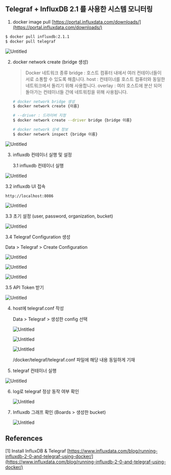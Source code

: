 ## Telegraf + InfluxDB 2.1 를 사용한 시스템 모니터링

1. docker image pull
[https://portal.influxdata.com/downloads/](https://portal.influxdata.com/downloads/)

```bash
$ docker pull influxdb:2.1.1
$ docker pull telegraf
```

![Untitled](https://s3.us-west-2.amazonaws.com/secure.notion-static.com/ee17b284-c5e5-4a48-a212-06e14e515eb3/Untitled.png?X-Amz-Algorithm=AWS4-HMAC-SHA256&X-Amz-Content-Sha256=UNSIGNED-PAYLOAD&X-Amz-Credential=AKIAT73L2G45EIPT3X45%2F20211228%2Fus-west-2%2Fs3%2Faws4_request&X-Amz-Date=20211228T061225Z&X-Amz-Expires=86400&X-Amz-Signature=8dc1a68b57e80d2717cf366a43728a472daaefaff4054fda2d561210d95d3c70&X-Amz-SignedHeaders=host&response-content-disposition=filename%20%3D%22Untitled.png%22&x-id=GetObject)

2. docker network create (bridge 생성)

    
    > Docker 네트워크 종류
    bridge : 호스트 컴퓨터 내에서 여러 컨테이너들이 서로 소통할 수 있도록 해줍니다.
    host : 컨테이너를 호스트 컴퓨터와 동일한 네트워크에서 돌리기 위해 사용합니다.
    overlay : 여러 호스트에 분산 되어 돌아가는 컨테이너들 간에 네트워킹을 위해 사용됩니다.
    > 
    
    ```bash
    # docker network bridge 생성
    $ docker network create {이름}
    
    # --driver : 드라이버 지정
    $ docker network create --driver bridge {bridge 이름}
    
    # docker network 상세 정보
    $ docker network inspect {bridge 이름}
    ```
    

![Untitled](https://s3.us-west-2.amazonaws.com/secure.notion-static.com/3165f4fb-7d1b-4c97-bdf1-0c9aecfdf533/Untitled.png?X-Amz-Algorithm=AWS4-HMAC-SHA256&X-Amz-Content-Sha256=UNSIGNED-PAYLOAD&X-Amz-Credential=AKIAT73L2G45EIPT3X45%2F20211228%2Fus-west-2%2Fs3%2Faws4_request&X-Amz-Date=20211228T061247Z&X-Amz-Expires=86400&X-Amz-Signature=3ec3ed75a6c49e6288bd4640873cff5c00b9b40fe92c2fee5aa38cec85bafc1b&X-Amz-SignedHeaders=host&response-content-disposition=filename%20%3D%22Untitled.png%22&x-id=GetObject)

3. influxdb 컨테이너 실행 및 설정
    
    3.1 influxdb 컨테이너 실행
    

  ![Untitled](https://s3.us-west-2.amazonaws.com/secure.notion-static.com/a4e99d89-5ae6-4a0f-a7a6-4aa2698a725a/Untitled.png?X-Amz-Algorithm=AWS4-HMAC-SHA256&X-Amz-Content-Sha256=UNSIGNED-PAYLOAD&X-Amz-Credential=AKIAT73L2G45EIPT3X45%2F20211228%2Fus-west-2%2Fs3%2Faws4_request&X-Amz-Date=20211228T061302Z&X-Amz-Expires=86400&X-Amz-Signature=6100dc5932c52c53560af3307df596d6aa3ff2edb2b485ee3aa05f6cbf663ea0&X-Amz-SignedHeaders=host&response-content-disposition=filename%20%3D%22Untitled.png%22&x-id=GetObject)

  3.2 influxdb UI 접속

  `http://localhost:8086`

  ![Untitled](https://s3.us-west-2.amazonaws.com/secure.notion-static.com/46914bf0-8dd1-4ba2-9755-45970a5e3b14/Untitled.png?X-Amz-Algorithm=AWS4-HMAC-SHA256&X-Amz-Content-Sha256=UNSIGNED-PAYLOAD&X-Amz-Credential=AKIAT73L2G45EIPT3X45%2F20211228%2Fus-west-2%2Fs3%2Faws4_request&X-Amz-Date=20211228T061311Z&X-Amz-Expires=86400&X-Amz-Signature=541e1da450deccf1ce38bb721d88c35017085aae0853057c7319aba7ffb26fe7&X-Amz-SignedHeaders=host&response-content-disposition=filename%20%3D%22Untitled.png%22&x-id=GetObject)

  
  3.3 초기 설정 (user, password, organization, bucket)

  ![Untitled](https://s3.us-west-2.amazonaws.com/secure.notion-static.com/ec8bae6c-16d4-49f9-9e33-469ea92bc7bf/Untitled.png?X-Amz-Algorithm=AWS4-HMAC-SHA256&X-Amz-Content-Sha256=UNSIGNED-PAYLOAD&X-Amz-Credential=AKIAT73L2G45EIPT3X45%2F20211228%2Fus-west-2%2Fs3%2Faws4_request&X-Amz-Date=20211228T061321Z&X-Amz-Expires=86400&X-Amz-Signature=04391515f99a10bf142c29fabd0a4b05647c78b8f6a59fd7ed94a97541b76196&X-Amz-SignedHeaders=host&response-content-disposition=filename%20%3D%22Untitled.png%22&x-id=GetObject)

  
  3.4 Telegraf Configuration 생성

  Data > Telegraf > Create Configuration

  ![Untitled](https://s3.us-west-2.amazonaws.com/secure.notion-static.com/69025e9c-d1bb-4ab7-9c54-81a901c2120d/Untitled.png?X-Amz-Algorithm=AWS4-HMAC-SHA256&X-Amz-Content-Sha256=UNSIGNED-PAYLOAD&X-Amz-Credential=AKIAT73L2G45EIPT3X45%2F20211228%2Fus-west-2%2Fs3%2Faws4_request&X-Amz-Date=20211228T061334Z&X-Amz-Expires=86400&X-Amz-Signature=a19d8c25efef0f8cf3e8e5ea22682d9cf84d15f2a986a7ca737daa9c0d6e609c&X-Amz-SignedHeaders=host&response-content-disposition=filename%20%3D%22Untitled.png%22&x-id=GetObject)
  
  ![Untitled](https://s3.us-west-2.amazonaws.com/secure.notion-static.com/2339b627-568f-4811-8332-fe22d1c0371d/Untitled.png?X-Amz-Algorithm=AWS4-HMAC-SHA256&X-Amz-Content-Sha256=UNSIGNED-PAYLOAD&X-Amz-Credential=AKIAT73L2G45EIPT3X45%2F20211228%2Fus-west-2%2Fs3%2Faws4_request&X-Amz-Date=20211228T061342Z&X-Amz-Expires=86400&X-Amz-Signature=a132669d4c7a11a8e4a0ed2029e0f5ac8d77ffe85b4ed58a7b9c457cce899741&X-Amz-SignedHeaders=host&response-content-disposition=filename%20%3D%22Untitled.png%22&x-id=GetObject)

  ![Untitled](https://s3.us-west-2.amazonaws.com/secure.notion-static.com/83b8d907-e08d-4c07-bacb-b987c0d4f45a/Untitled.png?X-Amz-Algorithm=AWS4-HMAC-SHA256&X-Amz-Content-Sha256=UNSIGNED-PAYLOAD&X-Amz-Credential=AKIAT73L2G45EIPT3X45%2F20211228%2Fus-west-2%2Fs3%2Faws4_request&X-Amz-Date=20211228T061353Z&X-Amz-Expires=86400&X-Amz-Signature=a8139ed8e5d6c800664633c2d75a70e305c25bcf94967d26011fec9412038e40&X-Amz-SignedHeaders=host&response-content-disposition=filename%20%3D%22Untitled.png%22&x-id=GetObject)

  
  3.5 API Token 받기

  ![Untitled](https://s3.us-west-2.amazonaws.com/secure.notion-static.com/2df6efb0-e293-4a0e-b501-74c569dc1622/Untitled.png?X-Amz-Algorithm=AWS4-HMAC-SHA256&X-Amz-Content-Sha256=UNSIGNED-PAYLOAD&X-Amz-Credential=AKIAT73L2G45EIPT3X45%2F20211228%2Fus-west-2%2Fs3%2Faws4_request&X-Amz-Date=20211228T061402Z&X-Amz-Expires=86400&X-Amz-Signature=0376daa21a999e80068af010f7c4ef6b40ee36bdfe21d2d6ac2a5e1415345d67&X-Amz-SignedHeaders=host&response-content-disposition=filename%20%3D%22Untitled.png%22&x-id=GetObject)


4. host에 telegraf.conf 작성
    
    Data > Telegraf > 생성한 config 선택
    
    ![Untitled](https://s3.us-west-2.amazonaws.com/secure.notion-static.com/4957edfd-0456-41cc-911e-178b2ad181a5/Untitled.png?X-Amz-Algorithm=AWS4-HMAC-SHA256&X-Amz-Content-Sha256=UNSIGNED-PAYLOAD&X-Amz-Credential=AKIAT73L2G45EIPT3X45%2F20211228%2Fus-west-2%2Fs3%2Faws4_request&X-Amz-Date=20211228T061412Z&X-Amz-Expires=86400&X-Amz-Signature=9bb25e5e4b04799f7b401a31a3d750f8cef10414d25fa00f24a68f9470449721&X-Amz-SignedHeaders=host&response-content-disposition=filename%20%3D%22Untitled.png%22&x-id=GetObject)
    
    ![Untitled](https://s3.us-west-2.amazonaws.com/secure.notion-static.com/a756b00f-780f-45ba-9355-3b1e2604e6bc/Untitled.png?X-Amz-Algorithm=AWS4-HMAC-SHA256&X-Amz-Content-Sha256=UNSIGNED-PAYLOAD&X-Amz-Credential=AKIAT73L2G45EIPT3X45%2F20211228%2Fus-west-2%2Fs3%2Faws4_request&X-Amz-Date=20211228T061424Z&X-Amz-Expires=86400&X-Amz-Signature=a3228b64418b0e2a8720d405cb69505a8dd80182ac523b65a48c99faab74f866&X-Amz-SignedHeaders=host&response-content-disposition=filename%20%3D%22Untitled.png%22&x-id=GetObject)
    
    ![Untitled](https://s3.us-west-2.amazonaws.com/secure.notion-static.com/c1c05d3c-0ba0-4322-b026-6d87f9651316/Untitled.png?X-Amz-Algorithm=AWS4-HMAC-SHA256&X-Amz-Content-Sha256=UNSIGNED-PAYLOAD&X-Amz-Credential=AKIAT73L2G45EIPT3X45%2F20211228%2Fus-west-2%2Fs3%2Faws4_request&X-Amz-Date=20211228T061433Z&X-Amz-Expires=86400&X-Amz-Signature=8104f0ee3c2ecfedc69bc2576eb809c97bd1ec5d560ca7760736145dd4bad27e&X-Amz-SignedHeaders=host&response-content-disposition=filename%20%3D%22Untitled.png%22&x-id=GetObject)
    
    /docker/telegraf/telegraf.conf 파일에 해당 내용 동일하게 기재
    

5. telegraf 컨테이너 실행

![Untitled](https://s3.us-west-2.amazonaws.com/secure.notion-static.com/20741fb0-8c26-4e9f-9ccd-2cb7b98f59e2/Untitled.png?X-Amz-Algorithm=AWS4-HMAC-SHA256&X-Amz-Content-Sha256=UNSIGNED-PAYLOAD&X-Amz-Credential=AKIAT73L2G45EIPT3X45%2F20211214%2Fus-west-2%2Fs3%2Faws4_request&X-Amz-Date=20211214T015550Z&X-Amz-Expires=86400&X-Amz-Signature=9fbd1cbf711a23e9de1afce72e6cae4b299e81bbee4591d199fc70fee108fd6d&X-Amz-SignedHeaders=host&response-content-disposition=filename%20%3D%22Untitled.png%22&x-id=GetObject)


6. log로 telegraf 정상 동작 여부 확인
    
    ![Untitled](https://s3.us-west-2.amazonaws.com/secure.notion-static.com/c89ca1c3-35c9-487c-9468-a3557bd9086f/Untitled.png?X-Amz-Algorithm=AWS4-HMAC-SHA256&X-Amz-Content-Sha256=UNSIGNED-PAYLOAD&X-Amz-Credential=AKIAT73L2G45EIPT3X45%2F20211214%2Fus-west-2%2Fs3%2Faws4_request&X-Amz-Date=20211214T015608Z&X-Amz-Expires=86400&X-Amz-Signature=13b297a7129af09bd4560da6669c466219511c328e7bb392d946bc99fe2141d6&X-Amz-SignedHeaders=host&response-content-disposition=filename%20%3D%22Untitled.png%22&x-id=GetObject)
    

7. Influxdb 그래프 확인 (Boards > 생성한 bucket)
    
    ![Untitled](https://s3.us-west-2.amazonaws.com/secure.notion-static.com/e288808a-2b38-4e4d-b49f-27ab0630e975/Untitled.png?X-Amz-Algorithm=AWS4-HMAC-SHA256&X-Amz-Content-Sha256=UNSIGNED-PAYLOAD&X-Amz-Credential=AKIAT73L2G45EIPT3X45%2F20211214%2Fus-west-2%2Fs3%2Faws4_request&X-Amz-Date=20211214T015615Z&X-Amz-Expires=86400&X-Amz-Signature=f9fa3b40e7b2759197727a998b19a008e95197264a41341829b8ec92eba944b5&X-Amz-SignedHeaders=host&response-content-disposition=filename%20%3D%22Untitled.png%22&x-id=GetObject)
    

## References

[1] Install InfluxDB & Telegraf [https://www.influxdata.com/blog/running-influxdb-2-0-and-telegraf-using-docker/](https://www.influxdata.com/blog/running-influxdb-2-0-and-telegraf-using-docker/)
